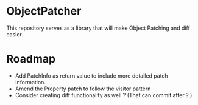 # ObjectPatcher
This repository serves as a library that will make Object Patching and diff easier.


# Roadmap

- Add PatchInfo as return value to include more detailed patch information.
- Amend the Property patch to follow the visitor pattern 
- Consider creating diff functionality as well ? (That can commit after ? )
